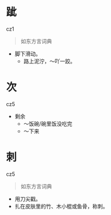 # 跐
cz1
> 如东方言词典
- 脚下滑动。
  - 路上泥泞，～吖一跤。

# 次
cz5
- 剩余
  - ～饭碗/碗里饭没吃完
  - ～下来

# 刺
cz5
> 如东方言词典
- 用刀尖戳。
- 扎在皮肤里的竹、木小棍或鱼骨，称刺。
